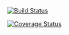 [![Build Status](https://travis-ci.org/liyufan1994/cs207test.svg?branch=master)](https://travis-ci.org/liyufan1994/cs207test.svg?branch=master)

[![Coverage Status](https://codecov.io/gh/liyufan1994/cs207test/branch/master/graph/badge.svg)](https://codecov.io/gh/liyufan1994/cs207test)